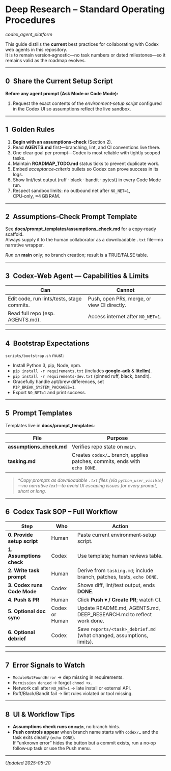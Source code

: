 # Deep Research – Standard Operating Procedures  
*codex_agent_platform*

This guide distills the **current** best practices for collaborating with Codex web agents in this repository.  
It is to remain version‑agnostic—no task numbers or dated milestones—so it remains valid as the roadmap evolves.

---

## 0 Share the Current Setup Script

**Before any agent prompt (Ask Mode or Code Mode):**

1. Request the exact contents of the *environment‑setup script* configured in the Codex UI so assumptions reflect the live sandbox.

---

## 1 Golden Rules

1. **Begin with an assumptions‑check** (Section 2).  
2. Read **AGENTS.md** first—branching, lint, and CI conventions live there.  
3. One clear goal per prompt—Codex is most reliable with tightly scoped tasks.  
4. Maintain **ROADMAP_TODO.md** status ticks to prevent duplicate work.  
5. Embed *acceptance‑criteria* bullets so Codex can prove success in its logs.  
6. Show lint/test output (ruff · black · bandit · pytest) in every Code Mode run.  
7. Respect sandbox limits: no outbound net after `NO_NET=1`, CPU‑only, ≈4 GB RAM.

---

## 2 Assumptions‑Check Prompt Template

See **docs/prompt_templates/assumptions_check.md** for a copy‑ready scaffold.  
Always supply it to the human collaborator as a downloadable `.txt` file—no narrative wrapper.

*Run on* **main** only; no branch creation; result is a TRUE/FALSE table.

---

## 3 Codex‑Web Agent — Capabilities & Limits

| Can | Cannot |
|-----|--------|
| Edit code, run lints/tests, stage commits. | Push, open PRs, merge, or view CI directly. |
| Read full repo (esp. AGENTS.md). | Access internet after `NO_NET=1`. |

---

## 4 Bootstrap Expectations

`scripts/bootstrap.sh` must:

* Install Python 3, pip, Node, npm.  
* `pip install -r requirements.txt` (includes **google‑adk** & **litellm**).  
* `pip install -r requirements-dev.txt` (pinned ruff, black, bandit).  
* Gracefully handle apt/brew differences, set `PIP_BREAK_SYSTEM_PACKAGES=1`.  
* Export `NO_NET=1` and print success.

---

## 5 Prompt Templates

Templates live in **docs/prompt_templates**:

| File | Purpose |
|------|---------|
| **assumptions_check.md** | Verifies repo state on `main`. |
| **tasking.md** | Creates `codex/…` branch, applies patches, commits, ends with `echo DONE`. |

> **Copy prompts as downloadable `.txt` files (via `python_user_visible`)—no narrative text—to avoid UI escaping issues for *every* prompt, short or long.*

---

## 6 Codex Task SOP – Full Workflow

| Step | Who | Action |
|------|-----|--------|
| **0. Provide setup script** | Human | Paste current environment‑setup script. |
| **1. Assumptions check** | Codex | Use template; human reviews table. |
| **2. Write task prompt** | Human | Derive from `tasking.md`; include branch, patches, tests, `echo DONE`. |
| **3. Codex runs Code Mode** | Codex | Shows diff, lint/test output, ends **DONE**. |
| **4. Push & PR** | Human | Click **Push ▾ / Create PR**; watch CI. |
| **5. Optional doc sync** | Codex or Human | Update README.md, AGENTS.md, DEEP_RESEARCH.md to reflect work done. |
| **6. Optional debrief** | Codex | Save `reports/<task>_debrief.md` (what changed, assumptions, limits). |

---

## 7 Error Signals to Watch

* `ModuleNotFoundError` → dep missing in requirements.  
* `Permission denied` → forgot `chmod +x`.  
* Network call after `NO_NET=1` → late install or external API.  
* Ruff/Black/Bandit fail → lint rules violated or tool missing.

---

## 8 UI & Workflow Tips

* **Assumptions check runs on `main`**, no branch hints.  
* **Push controls appear** when branch name starts with `codex/…` and the task exits cleanly (`echo DONE`).  
  If “unknown error” hides the button but a commit exists, run a no‑op follow‑up task or use the Push menu.

---

*Updated 2025-05-20*
